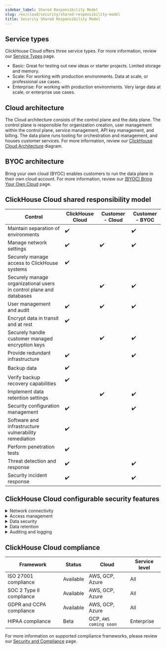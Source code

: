 ```yaml
---
sidebar_label: Shared Responsibility Model
slug: /en/cloud/security/shared-responsibility-model
title: Security Shared Responsibility Model
---
```


## Service types

ClickHouse Cloud offers three service types. For more information, review our [Service Types](/docs/en/cloud/manage/service-types) page.

- Basic: Great for testing out new ideas or starter projects. Limited storage and memory.
- Scale: For working with production environments. Data at scale, or professional use cases.
- Enterprise: For working with production environments. Very large data at scale, or enterprise use cases.


## Cloud architecture

The Cloud architecture consists of the control plane and the data plane. The control plane is responsible for organization creation, user management within the control plane, service management, API key management, and billing. The data plane runs tooling for orchestration and management, and houses customer services. For more information, review our [ClickHouse Cloud Architecture](/docs/en/cloud/reference/architecture) diagram.

## BYOC architecture

Bring your own cloud (BYOC) enables customers to run the data plane in their own cloud account. For more information, review our [(BYOC) Bring Your Own Cloud](/docs/en/cloud/reference/byoc) page.


## ClickHouse Cloud shared responsibility model

| Control                                                               | ClickHouse Cloud  | Customer - Cloud | Customer - BYOC |
|-----------------------------------------------------------------------|-------------------|------------------|-----------------|
| Maintain separation of environments                                   | ✔️                 |                  | ✔️               |
| Manage network settings                                               | ✔️                 | ✔️                | ✔️               |
| Securely manage access to ClickHouse systems                          | ✔️                 |                  |                 |
| Securely manage organizational users in control plane and databases   |                   | ✔️                | ✔️               |
| User management and audit                                             | ✔️                 | ✔️                | ✔️               |
| Encrypt data in transit and at rest                                   | ✔️                 |                  |                 |
| Securely handle customer managed encryption keys                      |                   | ✔️                | ✔️               |
| Provide redundant infrastructure                                      | ✔️                 |                  | ✔️               |
| Backup data                                                           | ✔️                 |                  |                 |
| Verify backup recovery capabilities                                   | ✔️                 |                  |                 |
| Implement data retention settings                                     |                   | ✔️                | ✔️               |
| Security configuration management                                     | ✔️                 |                  | ✔️               |
| Software and infrastructure vulnerability remediation                 | ✔️                 |                  |                 |
| Perform penetration tests                                             | ✔️                 |                  |                 |
| Threat detection and response                                         | ✔️                 |                  | ✔️               |
| Security incident response                                            | ✔️                 |                  | ✔️               |

## ClickHouse Cloud configurable security features

<details>
  <summary>Network connectivity</summary>

  | Setting                                               | Status    | Cloud             | Service level       |  
  |-------------------------------------------------------|-----------|-------------------|---------------------|
  | [IP filters](/docs/en/cloud/security/setting-ip-filters) to restrict connections to services | Available | AWS, GCP, Azure   | All                 |
  | [Private link](/docs/en/cloud/security/private-link-overview) to securely connect to services   | Available | AWS, GCP, Azure   | Scale or Enterprise |
  
</details>
<details>
  <summary>Access management</summary>

  
  | Setting                                                                                              | Status    | Cloud             | Service level           |  
  |------------------------------------------------------------------------------------------------------|-----------|-------------------|-------------------------|
  | [Standard role-based access](/docs/en/cloud/security/cloud-access-management) in control plane | Available | AWS, GCP, Azure | All               | 
  | [Multi-factor authentication (MFA)](/docs/en/cloud/security/cloud-authentication#multi-factor-authhentication) available | Available | AWS, GCP, Azure | All   |
  | [SAML Single Sign-On](/docs/en/cloud/security/saml-setup) to control plane available                 | Preview   | AWS, GCP, Azure   | Qualified Customers     |
  | Granular [role-based access control](/docs/en/cloud/security/cloud-access-management#database-roles) in databases | Available | AWS, GCP, Azure | All          |
  
</details>
<details>
  <summary>Data security</summary>

  | Setting                                                                                      | Status    | Cloud           | Service level       |  
  |----------------------------------------------------------------------------------------------|-----------|-----------------|---------------------|
  | [Cloud provider and region](/docs/en/cloud/reference/supported-regions) selections                                                  | Available | AWS, GCP, Azure | All                 |
  | Limited [free daily backups](/docs/en/cloud/manage/backups#default-backup-policy)                                                            | Available | AWS, GCP, Azure | All                 |
  | [Custom backup configurations](/docs/en/cloud/manage/backups#configurable-backups) available                                                | Available | GCP, AWS, Azure | Scale or Enterprise |
  | [Customer managed encryption keys (CMEK)](/docs/en/cloud/security/cmek) for transparent<br/> data encryption available| Available | AWS             | Scale or Enterprise |
  | [Field level encryption](/docs/en/sql-reference/functions/encryption-functions) with manual key management for granular encryption             | Available | GCP, AWS, Azure | All                 |

  
</details>
<details>
  <summary>Data retention</summary>

  | Setting                                                                                              | Status    | Cloud             | Service level           |  
  |------------------------------------------------------------------------------------------------------|-----------|-------------------|-------------------------|
  | [Time to live (TTL)](/docs/en/sql-reference/statements/alter/ttl) settings to manage retention       | Available | AWS, GCP, Azure   | All                     |
  | [ALTER TABLE DELETE](/docs/en/sql-reference/statements/alter/delete) for heavy deletion actions      | Available | AWS, GCP, Azure   | All                     |
  | [Lightweight DELETE](/docs/en/sql-reference/statements/delete) for measured deletion activities      | Available | AWS, GCP, Azure   | All                     |
  
</details>
<details>
  <summary>Auditing and logging</summary>

  | Setting                                                                                              | Status    | Cloud             | Service level           |  
  |------------------------------------------------------------------------------------------------------|-----------|-------------------|-------------------------|
  | [Audit log](/docs/en/cloud/security/audit-logging) for control plane activities                      | Available | AWS, GCP, Azure   | All                     |
  | [Session log](/docs/en/operations/system-tables/session_log) for database activities                 | Available | AWS, GCP, Azure   | All                     |
  | [Query log](/docs/en/operations/system-tables/query_log) for database activities                     | Available | AWS, GCP, Azure   | All                     |
  
</details>

## ClickHouse Cloud compliance

  | Framework                                                                                            | Status    | Cloud                  | Service level |  
  |------------------------------------------------------------------------------------------------------|-----------|------------------------|---------------|
  | ISO 27001 compliance                                                                                 | Available | AWS, GCP, Azure        | All           |
  | SOC 2 Type II compliance                                                                             | Available | AWS, GCP, Azure        | All           |
  | GDPR and CCPA compliance                                                                             | Available | AWS, GCP, Azure        | All           |
  | HIPAA compliance                                                                                     | Beta      | GCP, `AWS coming soon` | Enterprise    |

  For more information on supported compliance frameworks, please review our [Security and Compliance](/docs/en/cloud/security/security-and-compliance) page.

